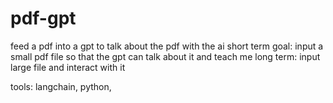 # pdf-gpt
feed a pdf into a gpt to talk about the pdf with the ai
short term goal: input a small pdf file so that the gpt can talk about it and teach me
long term: input large file and interact with it 

tools: langchain, python, 
